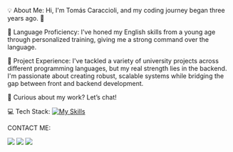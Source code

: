 
💡 About Me: Hi, I'm Tomás Caraccioli, and my coding journey began three years ago. 🚀

🔗 Language Proficiency: I've honed my English skills from a young age through personalized training, giving me a strong command over the language.

🔧 Project Experience: I've tackled a variety of university projects across different programming languages, but my real strength lies in the backend. I'm passionate about creating robust, scalable systems while bridging the gap between front and backend development.

👾 Curious about my work? Let’s chat!


💻 Tech Stack:  [![My Skills](https://skillicons.dev/icons?i=js,html,css,angular,php,bootstrap,mysql,java)](https://skillicons.dev)



<p align="center">
  <p>CONTACT ME: </p>
<a href="https://www.linkedin.com/in/tomas-caraccioli-a77218271/"><img src="https://img.shields.io/badge/-Linkedin?style=flat&logo=Linkedin&logoColor=white"/></a>
<a href="mailto:tomascaracholi@gmail.com" target="blank"><img src="https://img.shields.io/badge/-tomascaracholi@gmail?style=flat&logo=Gmail&logoColor=white"/></a>
<a href="https://instagram.com/tomicaracholi"><img src="https://img.shields.io/badge/-@tomicaracholi?style=flat&logo=Instagram&logoColor=white"/></a>
</p>

